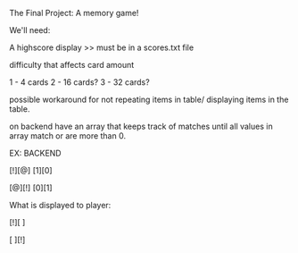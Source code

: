 The Final Project: A memory game! 

We'll need:

A highscore display >> must be in a scores.txt file

difficulty that affects card amount

1 - 4 cards
2 - 16 cards?
3 - 32 cards?

possible workaround for not repeating items in table/ displaying items in the table.

on backend have an array that keeps track of matches until all values in array match or are more than 0.

EX: BACKEND

   [!][@]   [1][0]

   [@][!]   [0][1]
   
What is displayed to player:

   [!][ ]
   
   [ ][!]
